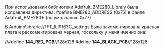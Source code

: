 При использовании библиотеки Adafruit_BME280_Library была исправлена директива:
#define BME280_ADDRESS (0x76) в файле Adafruit_BME280.h (по умолчанию 0x77)

В Arduino\libraries\TFT_ILI9163C\_settings
Была закоментирована красная плата и раскоментирована черная, поскольку у меня именно она:

//#define __144_RED_PCB__//128x128
#define __144_BLACK_PCB__//128x128
